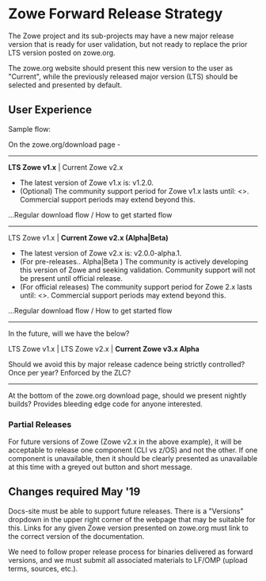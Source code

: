 # Zowe Forward Release Strategy

The Zowe project and its sub-projects may have a new major release version that is ready for user validation, but not ready to replace the prior LTS version posted on zowe.org. 

The zowe.org website should present this new version to the user as "Current", while the previously released major version (LTS) should be selected and presented by default.

## User Experience

Sample flow:

On the zowe.org/download page -

-----------------------------------------------

 **LTS Zowe v1.x**   |  Current Zowe v2.x            

 - The latest version of Zowe v1.x is: v1.2.0.  
 - (Optional) The community support period for Zowe v1.x lasts until: <>. Commercial support periods may extend beyond this.  

 ...Regular download flow / How to get started flow

-----------------------------------------------

 LTS Zowe v1.x   |  **Current Zowe v2.x (Alpha|Beta)**  

 - The latest version of Zowe v2.x is: v2.0.0-alpha.1.  
 - (For pre-releases.. Alpha|Beta ) The community is actively developing this version of Zowe and seeking validation. Community support will not be present until official release. 
 - (For official releases) The community support period for Zowe 2.x lasts until: <>. Commercial support periods may extend beyond this.  
   
 ...Regular download flow / How to get started flow

 -----------------------------------------------

 In the future, will we have the below? 

 LTS Zowe v1.x | LTS Zowe v2.x | **Current Zowe v3.x Alpha**

 Should we avoid this by major release cadence being strictly controlled? Once per year? Enforced by the ZLC?

-----------------------------------------------

At the bottom of the zowe.org download page, should we present nightly builds? Provides bleeding edge code for anyone interested.

### Partial Releases

For future versions of Zowe (Zowe v2.x in the above example), it will be acceptable to release one component (CLI vs z/OS) and not the other. If one component is unavailable, then it should be clearly presented as unavailable at this time with a greyed out button and short message.

## Changes required May '19

Docs-site must be able to support future releases. There is a "Versions" dropdown in the upper right corner of the webpage that may be suitable for this. Links for any given Zowe version presented on zowe.org must link to the correct version of the documentation.

We need to follow proper release process for binaries delivered as forward versions, and we must submit all associated materials to LF/OMP (upload terms, sources, etc.).
